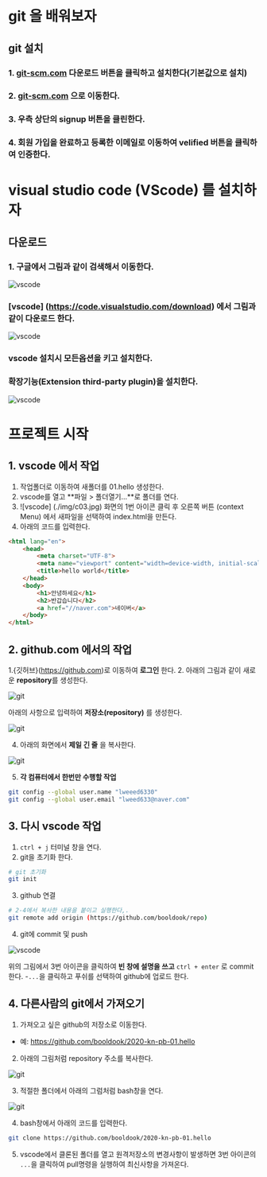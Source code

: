 # git 을 배워보자
##  git 설치
### 1. [git-scm.com](https://git-scm.com) 다운로드 버튼을 클릭하고 설치한다(기본값으로 설치)
### 2. [git-scm.com](https://github.com) 으로 이동한다.
### 3. 우측 상단의 **signup** 버튼을 클린한다.
### 4. 회원 가입을 완료하고 등록한 이메일로 이동하여 velified 버튼을 클릭하여 인증한다.

# visual studio code (VScode) 를 설치하자
## 다운로드
### 1. 구글에서 그림과 같이 검색해서 이동한다.

![vscode](./img/c01.jpg) 

### [vscode] (https://code.visualstudio.com/download) 에서 그림과 같이 다운로드 한다.

![vscode](./img/c02.jpg)

### vscode 설치시 모든옵션을 키고 설치한다.

### 확장기능(Extension third-party plugin)을 설치한다.

![vscode](./img/c09.jpg)

# 프로젝트 시작
## 1.  vscode 에서 작업
1. 작업폴더로 이동하여 새폴더를 01.hello 생성한다.
2. vscode를 열고 **파일 > 폴더열기...**로 폴더를 연다.
3. ![vscode] (./img/c03.jpg) 화면의 1번 아이콘 클릭 후 오른쪽 버튼
(context Menu) 에서 새파일을 선택하여 index.html을 만든다.
4. 아래의 코드를 입력한다.
```html 
<html lang="en">
    <head>
        <meta charset="UTF-8">
        <meta name="viewport" content="width=device-width, initial-scale=1.0">
        <title>hello world</title>
    </head>
    <body>
        <h1>안녕하세요</h1>
        <h2>반갑습니다</h2>
        <a href="//naver.com">네이버</a>
    </body>
</html>
```

## 2. github.com 에서의 작업
1.{깃허브}(https://github.com)로 이동하여 **로그인** 한다.
2. 아래의 그림과 같이 새로운 **repository**를 생성한다.

![git](./img/c04.jpg)

아래의 사항으로 입력하여 **저장소(repository)** 를 생성한다.

![git](./img/c05.jpg)

4. 아래의 화면에서 **제일 긴 줄** 을 복사한다.

![git](./img/c06.jpg)

5. **각 컴퓨터에서 한번만 수행할 작업**
```bash
git config --global user.name "lweeed6330"
git config --global user.email "lweed633@naver.com"
```

## 3. 다시 vscode 작업
1. ```ctrl + j``` 터미널 창을 연다.
2.  git을 초기화 한다.
```bash
# git 초기화
git init
```

3. github 연결
```bash
# 2-4에서 복사한 내용을 붙이고 실행한다,.
git remote add origin (https://github.com/booldook/repo)
```

4. git에 commit 및 push

![vscode](./img/c03.jpg)

위의 그림에서 3번 아이콘을 클릭하여 **빈 창에 설명을 쓰고** ```ctrl + enter``` 로 commit 한다.
-```...```을  클릭하고 푸쉬를 선택하여 github에 업로드 한다.

## 4. 다른사람의 git에서 가져오기
1. 가져오고 싶은 github의 저장소로 이동한다.
- 예: https://github.com/booldook/2020-kn-pb-01.hello
2. 아래의 그림처럼 repository 주소를 복사한다.

![git](./img/c07.jpg)

3. 적절한 폴더에서 아래의 그럼처럼 bash창을 연다.

![git](./img/c08.jpg)

4. bash창에서 아래의 코드를 입력한다.
``` bash
git clone https://github.com/booldook/2020-kn-pb-01.hello
```

5. vscode에서 클론된 폴더를 열고 원격저장소의 변경사항이 발생하면 3번 아이콘의 ```...```을 클릭하여 pull명령을 실행하여 최신사항을 가져온다.

